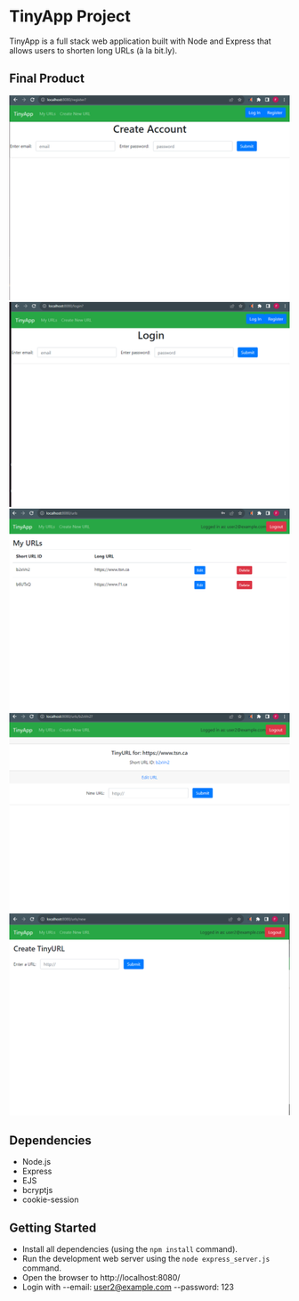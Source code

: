 # TinyApp Project

TinyApp is a full stack web application built with Node and Express that allows users to shorten long URLs (à la bit.ly).

## Final Product


!["Page displaying logged in users URLs"](assets/register.png)
!["Page displaying logged in users URLs"](assets/login.png)
!["Page displaying logged in users URLs"](assets/urls.png)
!["Page displaying logged in users URLs"](assets/edit.png)
!["Page displaying logged in users URLs"](assets/new_url.png)


## Dependencies

- Node.js
- Express
- EJS
- bcryptjs
- cookie-session

## Getting Started

- Install all dependencies (using the `npm install` command).
- Run the development web server using the `node express_server.js` command.
- Open the browser to http://localhost:8080/
- Login with 
 --email: user2@example.com
 --password: 123